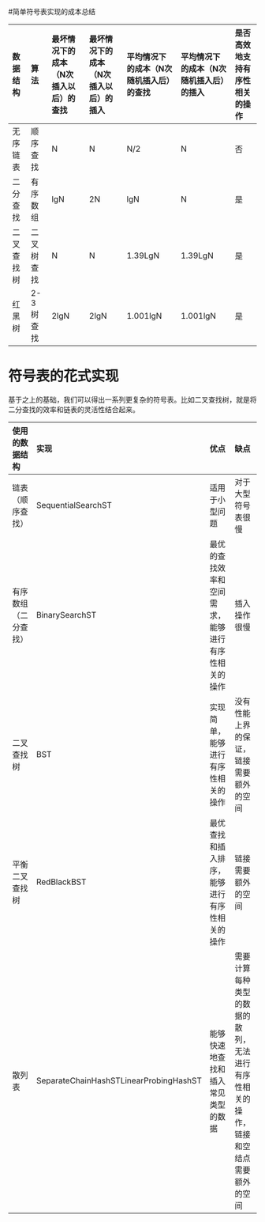 #简单符号表实现的成本总结

|数据结构|算法|最坏情况下的成本（N次插入以后）的查找|最坏情况下的成本（N次插入以后）的插入|平均情况下的成本（N次随机插入后）的查找|平均情况下的成本（N次随机插入后）的插入|是否高效地支持有序性相关的操作|
|:--|:--|:--|:--|:--|:--|:--|
|无序链表|顺序查找|N|N|N/2|N|否|
|二分查找|有序数组|lgN|2N|lgN|N|是|
|二叉查找树|二叉树查找|N|N|1.39LgN|1.39LgN|是|
|红黑树|2-3树查找|2lgN|2lgN|1.001lgN|1.001lgN|是|

# 符号表的花式实现
基于之上的基础，我们可以得出一系列更复杂的符号表。比如二叉查找树，就是将二分查找的效率和链表的灵活性结合起来。

|使用的数据结构|实现|优点|缺点|
|:--|:--|:--|:--|
|链表（顺序查找）|SequentialSearchST|适用于小型问题|对于大型符号表很慢|
|有序数组（二分查找）|BinarySearchST|最优的查找效率和空间需求，能够进行有序性相关的操作|插入操作很慢|
|二叉查找树|BST|实现简单，能够进行有序性相关的操作|没有性能上界的保证，链接需要额外的空间|
|平衡二叉查找树|RedBlackBST|最优查找和插入排序，能够进行有序性相关的操作|链接需要额外的空间|
|散列表|SeparateChainHashSTLinearProbingHashST|能够快速地查找和插入常见类型的数据|需要计算每种类型的数据的散列，无法进行有序性相关的操作，链接和空结点需要额外的空间|

